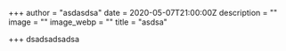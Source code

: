 +++
author = "asdasdsa"
date = 2020-05-07T21:00:00Z
description = ""
image = ""
image_webp = ""
title = "asdsa"

+++
dsadsadsadsa